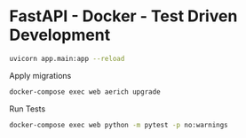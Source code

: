 # FastAPI - Docker - Test Driven Development

```bash
uvicorn app.main:app --reload
```

Apply migrations

```bash
docker-compose exec web aerich upgrade
```

Run Tests

```bash
docker-compose exec web python -m pytest -p no:warnings
```

